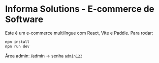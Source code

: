 # Informa Solutions - E-commerce de Software

Este é um e-commerce multilíngue com React, Vite e Paddle. Para rodar:

```bash
npm install
npm run dev
```

Área admin: /admin → senha `admin123`
